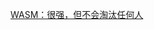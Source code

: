 [WASM：很强，但不会淘汰任何人](https://www.bilibili.com/video/BV1dh411A74b/?spm_id_from=333.1007.tianma.53-3-209.click&vd_source=3d9e9a0e7677ae790c38995a8e2d121a)
